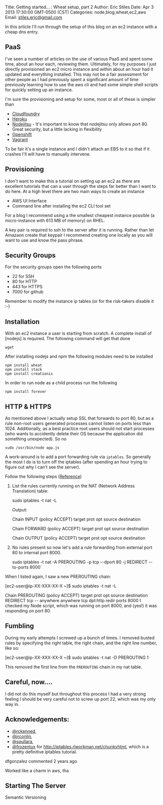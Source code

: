 Title: Getting started... :  Wheat setup, part 2
Author: Eric Stiles
Date: Apr 3 2013 17:30:00 GMT-0500 (CST)
Categories: node,blog,wheat,ec2,aws
Email: stiles.eric@gmail.com

In this article I'll run through the setup of this blog on an ec2 instance with a cheap dns entry.

## PaaS

I've seen a number of articles on the use of various PaaS and spent some time, about an hour
each, reviewing them.  Ultimately, for my purposes I just directly provisioned an ec2 micro instance and within about
an hour had it updated and everything installed.  This may not be a fair assessment for other people as I had previously
spent a significant amount of time previously learning how to use the aws cli and had some simple shell scripts for
quickly setting up an instance.

I'm sure the provisioning and setup for some, most or all of these is simpler than

 - [Cloudfoundry](http://cloudfoundry.com)
 - [Heroku](http://heroku.com)
 - [Nodejitsu](http://nodejitsu.com) - It's important to know that nodejitsu only allows port 80.  Great security,
   but a little lacking in flexibility
 - [Openshift](http://openshift.com)
 - [Vagrant](http://vagrant.com)

To be fair it's a single instance and I didn't attach an EBS to it so that if it crashes I'll will have to manually
intervene.

## Provisioning

I don't want to make this a tutorial on setting up an ec2 as there are excellent tutorials that can a user through the
steps far better than I want to do here.  At a high level there are two main ways to create an instance

 - AWS UI Interface
 - Command line after installing the ec2 CLI tool set

For a blog I recommend using a the smallest cheapest instance possible (a micro-instance with 613 MB of memory) on RHEL.

A key pair is required to ssh to the server after it is running.  Rather than let Amazaon create that keypair I
recommend creating one locally as you will want to use and know the pass phrase.

## Security Groups

For the security groups open the following ports

 - 22 for SSH
 - 80 for HTTP
 - 443 for HTTPS
 - 7000 for github

Remember to modify the instance ip tables (or for the risk-takers disable it :-)

## Installation

With an ec2 instance a user is starting from scratch.  A complete install of [nodejs] is required.  The following
 command will get that done

    wget

After installing nodejs and npm the following modules need to be installed

	npm install wheat
	npm install stack
	npm install creationix

In order to run node as a child process run the following

    npm install forever

## HTTP & HTTPS

As mentioned above I actually setup SSL that forwards to port 80, but as a rule non-root users generated processes cannot listen on ports less than 1024.  Additionally, as a best practice
root users should not start processes (who wants to accidently delete their OS because the application did something unexpected). So no

    sudo /usr/bin/node app.js

A work-around is to add a port forwarding rule via `iptables`.  So generally the most I do is to turn off the iptables (after spending an hour trying to figure out why I can't see the server).

Follow the following steps ([Reference]())
 1. List the rules currently running on the NAT (Network Address Translation) table:

    sudo iptables -t nat -L


    Output:

    Chain INPUT (policy ACCEPT)
    target prot opt source destination

    Chain FORWARD (policy ACCEPT)
    target prot opt source destination

    Chain OUTPUT (policy ACCEPT)
    target prot opt source destination

 2. No rules present so now let's add a rule forwarding from external port 80 to internal port 8000.

    sudo iptables -t nat -A PREROUTING -p tcp --dport 80 -j REDIRECT --to-ports 8000`


When I listed again, I saw a new PREROUTING chain:

[ec2-user@ip-XX-XXX-XX-X ~]$ sudo iptables -t nat -L

Chain PREROUTING (policy ACCEPT)
target prot opt source destination
REDIRECT tcp -- anywhere anywhere tcp dpt:http redir ports 8000
I checked my Node script, which was running on port 8000, and (yes!) it was responding on port 80.

## Fumbling

During my early attempts I screwed up a bunch of times. I removed busted rules by specifying the right table, the right chain, and the right line number, like so:

[ec2-user@ip-XX-XXX-XX-X ~]$ sudo iptables -t nat -D PREROUTING 1

This removed the first line from the `PREROUTING` chain in my nat table.

## Careful, now....

I did not do this myself but throughout this process I had a very strong feeling I should be very careful not to screw up port 22, which was my only way in.

## Acknowledgements:

- [@rckenned](http://twitter.com/rckenned),
- [@jrconlin](http://twitter.com/jrconlin),
- [@spullara](http://twitter.com/spullara),
- [@frozentux](http://twitter.com/frozentux) for <http://iptables.rlworkman.net/chunkyhtml>, which is a pretty definitive iptables tutorial.

dfgonzalez commented 2 years ago

Worked like a charm in aws, tha

## Starting The Server





Semantic Versioning